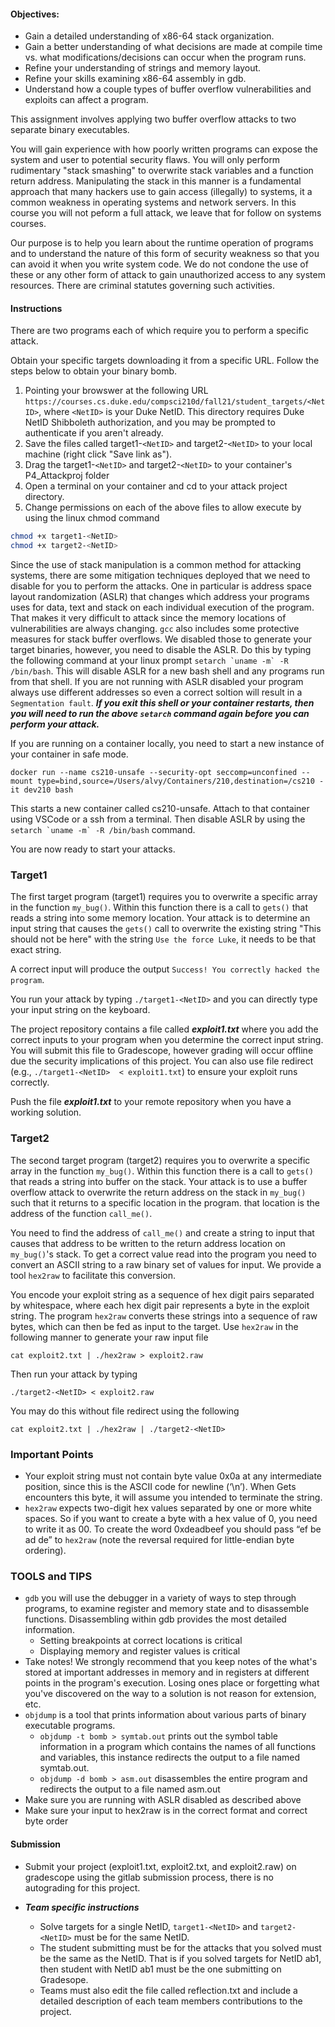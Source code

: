 #### Objectives:
- Gain a detailed understanding of x86-64 stack organization.
- Gain a better understanding of what decisions are made at compile time vs. what modifications/decisions can occur when the program runs.
- Refine your understanding of strings and memory layout.
- Refine your skills examining x86-64 assembly in gdb.
- Understand how a couple types of buffer overflow vulnerabilities and exploits can affect a program.

This assignment involves applying two buffer overflow attacks to two separate binary executables.

You will gain experience with how poorly written programs can expose the system and user to
potential security flaws.  You will only perform rudimentary "stack smashing" to overwrite stack variables and a function return address. Manipulating the stack in this manner is a fundamental
approach that many hackers use to gain access (illegally) to systems, it a common weakness in
operating systems and network servers.  In this course you will not peform a full attack, 
we leave that for follow on systems courses.

Our purpose is to help you learn about the runtime operation of programs and to understand the nature of this form of security weakness so that you can avoid it when you write system code. We do not condone the use of these or any other form of attack to gain unauthorized access to any system resources. There are criminal statutes governing such activities.


#### Instructions
There are two programs each of which require you to perform a specific attack. 

Obtain your specific targets downloading it from a specific URL. Follow the steps below to obtain your binary bomb.
1. Pointing your browswer at the following URL ``https://courses.cs.duke.edu/compsci210d/fall21/student_targets/<NetID>``, where ``<NetID>`` is your Duke NetID. This directory requires Duke NetID Shibboleth authorization, and you may be prompted to authenticate if you aren't already.
2. Save the files called target1-``<NetID>`` and target2-``<NetID>`` to your local machine (right click "Save link as").
3. Drag the target1-``<NetID>`` and target2-``<NetID>`` to your container's P4_Attackproj folder
4. Open a terminal on your container and cd to your attack project directory.
5. Change permissions on each of the above files to allow execute by using the linux chmod command
```bash
chmod +x target1-<NetID>
chmod +x target2-<NetID>
```

Since the use of stack manipulation is a common method for attacking systems, there are some
mitigation techniques deployed that we need to disable for you to perform the attacks.  One in particular is address space layout randomization (ASLR) that changes which address your programs uses for data, text and stack on each individual execution of the program.  That makes it very difficult to attack since the memory locations of vulnerabilities are always changing.  ``gcc`` also includes some protective measures for stack buffer overflows. We disabled those to generate your target binaries, however, you need to disable the ASLR.  Do this by typing the following command at your linux prompt ``setarch `uname -m` -R /bin/bash``. This will disable ASLR for a new bash shell and any programs run from that shell.  If you are not running with ASLR disabled your program always use different addresses so even a correct soltion will result in a ``Segmentation fault``.  ***If you exit this shell or your container restarts, then you will need to run the above ``setarch`` command again before you can perform your attack.***

If you are running on a container locally, you need to start a new instance of your container in safe mode. 
```
docker run --name cs210-unsafe --security-opt seccomp=unconfined --mount type=bind,source=/Users/alvy/Containers/210,destination=/cs210 -it dev210 bash
```
This starts a new container called cs210-unsafe.  Attach to that container using VSCode or a ssh from a terminal.  Then disable ASLR by using the ``setarch `uname -m` -R /bin/bash`` command.

You are now ready to start your attacks.

### Target1
The first target program (target1) requires you to overwrite a specific array in the function ``my_bug()``. Within this function there is a call to ``gets()`` that reads a string into some memory location.  Your attack is to determine an input string that causes the ``gets()`` call to overwrite the existing string "This should not be here" with the string ``Use the force Luke``, it needs to be that exact string. 

A correct input will produce the output ``Success! You correctly hacked the program``.

You run your attack by typing ``./target1-<NetID>`` and you can directly type your input string on the keyboard.

The project repository contains a file called ***exploit1.txt*** where you add the correct inputs to your program when you determine the correct input string. You will submit this file to Gradescope, however grading will occur offline due the security implications of this project.  You can also use file redirect (e.g., ``./target1-<NetID>  < exploit1.txt``) to ensure your exploit runs correctly.

Push the file ***exploit1.txt*** to your remote repository when you have a working solution.


### Target2
The second target program (target2) requires you to overwrite a specific array in the function ``my_bug()``. Within this function there is a call to ``gets()`` that reads a string into buffer on the stack.  Your attack is to use a buffer overflow attack to overwrite the return address on the stack in ``my_bug()`` such that it returns to a specific location in the program.  that location is the address of the function ``call_me()``.  

You need to find the address of ``call_me()`` and create a string to input that causes that address to be written to the return address location on ``my_bug()``'s stack.  To get a correct value read into the program you need to convert an ASCII string to a raw binary set of values for input.  We provide a tool ``hex2raw`` to facilitate this conversion.

You encode your exploit string as a sequence of hex digit pairs separated by whitespace, 
where each hex digit pair represents a byte in the exploit string. The program ``hex2raw`` converts these strings into a sequence of raw bytes, which can then be fed as input to the target.  Use ``hex2raw`` in the following manner to generate your raw input file
```
cat exploit2.txt | ./hex2raw > exploit2.raw
```
Then run your attack by typing 
```
./target2-<NetID> < exploit2.raw
```
You may do this without file redirect using the following 
```
cat exploit2.txt | ./hex2raw | ./target2-<NetID>
```

### Important Points
- Your exploit string must not contain byte value 0x0a at any intermediate position, since this is the ASCII code for newline (‘\n’). When Gets encounters this byte, it will assume you intended to terminate the string.
- ``hex2raw`` expects two-digit hex values separated by one or more white spaces. So if you want to create a byte with a hex value of 0, you need to write it as 00. To create the word 0xdeadbeef you should pass “ef be ad de” to ``hex2raw`` (note the reversal required for little-endian byte ordering).

### TOOLS and TIPS
- ``gdb`` you will use the debugger in a variety of ways to step through programs, to examine register and memory state and to disassemble functions.  Disassembling within gdb provides the most detailed information. 
    - Setting breakpoints at correct locations is critical
    - Displaying memory and register values is critical
- Take notes! We strongly recommend that you keep notes of the what's stored at important addresses in memory and in registers at different points in the program's execution.
Losing ones place or forgetting what you've discovered on the way to a solution is not reason for extension, etc.
- ``objdump`` is a tool that prints information about various parts of binary executable programs.
    - ``objdump -t bomb > symtab.out`` prints out the symbol table information in a program which contains the names of all functions and variables, this instance redirects the output to a file named symtab.out.
    - ``objdump -d bomb > asm.out`` disassembles the entire program and redirects the output to a file named asm.out
- Make sure you are running with ASLR disabled as described above
- Make sure your input to hex2raw is in the correct format and correct byte order


#### Submission

- Submit your project (exploit1.txt, exploit2.txt, and exploit2.raw) on gradescope using the gitlab submission process, there is no autograding for this project.

- ***Team specific instructions*** 
    - Solve targets for a single NetID, ``target1-<NetID>`` and ``target2-<NetID>`` must be for the same NetID.
    - The student submitting must be for the attacks that you solved must be the same as the NetID.  That is if you solved targets for NetID ab1, then student with NetID ab1 must be the one submitting on Gradesope.
    - Teams must also edit the file called reflection.txt and include a detailed description of each team members contributions to the project.
